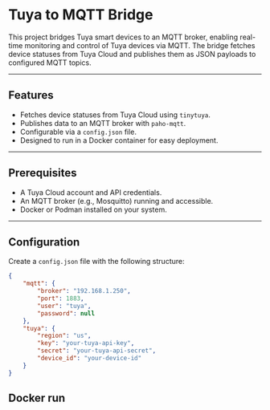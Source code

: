 # Tuya to MQTT Bridge

This project bridges Tuya smart devices to an MQTT broker, enabling real-time monitoring and control of Tuya devices via MQTT. The bridge fetches device statuses from Tuya Cloud and publishes them as JSON payloads to configured MQTT topics.

---

## Features

- Fetches device statuses from Tuya Cloud using `tinytuya`.
- Publishes data to an MQTT broker with `paho-mqtt`.
- Configurable via a `config.json` file.
- Designed to run in a Docker container for easy deployment.

---

## Prerequisites

- A Tuya Cloud account and API credentials.
- An MQTT broker (e.g., Mosquitto) running and accessible.
- Docker or Podman installed on your system.

---

## Configuration

Create a `config.json` file with the following structure:

```json
{
    "mqtt": {
        "broker": "192.168.1.250",
        "port": 1883,
        "user": "tuya",
        "password": null
    },
    "tuya": {
        "region": "us",
        "key": "your-tuya-api-key",
        "secret": "your-tuya-api-secret",
        "device_id": "your-device-id"
    }
}
```

## Docker run
